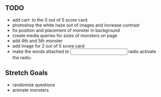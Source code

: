 ## TODO
- add cart <img> to the 0 out of 5 score card.
- photoshop the white haze out of images and increase contrast
- fix position and placement of monster in background
- create media queries for sizes of monsters on page
- add 4th and 5th monster
- add image for 2 out of 5 score card
- make the words attached to <input> radio activate the radio.

## Stretch Goals
- randomize questions
- animate monsters
